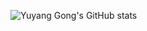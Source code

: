 ![Yuyang Gong's GitHub stats](https://github-readme-stats.vercel.app/api?username=RPIFisherman&show_icons=true)